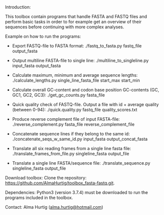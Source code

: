 Introduction:

This toolbox contain programs that handle FASTA and FASTQ files and perform basic tasks in order to for example get an overview of their sequences before continuing with more complex analyses. 


Example on how to run the programs:

* Export FASTQ-file to FASTA format:
./fastq_to_fasta.py fastq_file output_fasta

* Output multiline FASTA-file to single line:
./multiline_to_singleline.py input_fasta output_fasta

* Calculate maximum, minimum and average sequence lengths:
./calculate_lengths.py single_line_fasta_file start_max start_min

* Calculate overall GC-content and codon base position GC-contents (GC, GC1, GC2, GC3):
./get_gc_counts.py fasta_file

* Quick quality check of FASTQ-file. Output a file with id + average quality (between 0-94):
./quick.quality.py fastq_file quality_scores.txt

* Produce reverse complement file of input FASTA-file:
./reverse_complement.py fasta_file reverse_complement_file

* Concatenate sequence lines if they belong to the same id:
./concatenate_seqs_w_same_id.py input_fasta output_concat_fasta

* Translate all six reading frames from a single line fasta file:
./translate_frames_from_file.py singleline_fasta output_file

* Translate a single line FASTA/sequence file:
./translate_sequence.py singleline_fasta output_file


Download toolbox:
Clone the repository: https://github.com/AlmaHurtig/toolbox_fasta-fastq.git.

Dependencies:
Python3 (version 3.7.4) must be downloaded to run the programs included in the toolbox.

Contact:
Alma Hurtig (alma.hurtig@hotmail.com)
